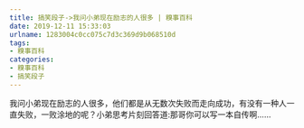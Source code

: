 ```yaml
---
title: 搞笑段子->我问小弟现在励志的人很多 | 糗事百科
date: 2019-12-11 15:33:03
urlname: 1283004c0cc075c7d3c369d9b068510d
tags: 
- 糗事百科
categories:
- 糗事百科
- 搞笑段子
---
```

我问小弟现在励志的人很多，他们都是从无数次失败而走向成功，有没有一种人一直失败，一败涂地的呢？小弟思考片刻回答道:那哥你可以写一本自传啊……


